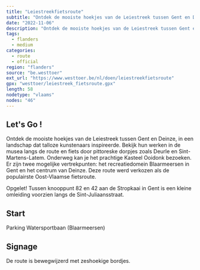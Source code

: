 ```yaml
---
title: "Leiestreekfietsroute"
subtitle: "Ontdek de mooiste hoekjes van de Leiestreek tussen Gent en Deinze, in een landschap dat talloze kunstenaars inspireerde"
date: "2022-11-06"
description: "Ontdek de mooiste hoekjes van de Leiestreek tussen Gent en Deinze, in een landschap dat talloze kunstenaars inspireerde" 
tags:
  - flanders
  - medium
categories: 
  - route
  - official
region: "flanders"
source: "be.westtoer"
ext_url: "https://www.westtoer.be/nl/doen/leiestreekfietsroute"
gpx: "westtoer/leiestreek_fietsroute.gpx"
length: 58
nodetype: "vlaams"
nodes: "46"
---
```


## Let's Go !

Ontdek de mooiste hoekjes van de Leiestreek tussen Gent en Deinze, in een landschap dat talloze kunstenaars inspireerde. Bekijk hun werken in de musea langs de route en fiets door pittoreske dorpjes zoals Deurle en Sint-Martens-Latem. Onderweg kan je het prachtige Kasteel Ooidonk bezoeken. Er zijn twee mogelijke vertrekpunten: het recreatiedomein Blaarmeersen in Gent en het centrum van Deinze. Deze route werd verkozen als de populairste Oost-Vlaamse fietsroute.

Opgelet! Tussen knooppunt 82 en 42 aan de Stropkaai in Gent is een kleine omleiding voorzien langs de Sint-Juliaansstraat.

## Start 

Parking Watersportbaan (Blaarmeersen)

## Signage

De route is bewegwijzerd met zeshoekige bordjes.